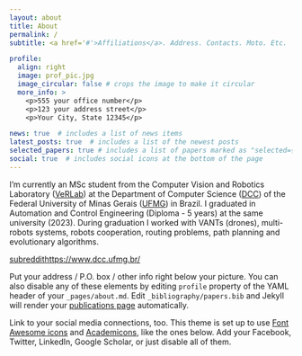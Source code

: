 ```yaml
---
layout: about
title: About
permalink: /
subtitle: <a href='#'>Affiliations</a>. Address. Contacts. Moto. Etc.

profile:
  align: right
  image: prof_pic.jpg
  image_circular: false # crops the image to make it circular
  more_info: >
    <p>555 your office number</p>
    <p>123 your address street</p>
    <p>Your City, State 12345</p>

news: true  # includes a list of news items
latest_posts: true  # includes a list of the newest posts
selected_papers: true # includes a list of papers marked as "selected={true}"
social: true  # includes social icons at the bottom of the page
---
```

I’m currently an MSc student from the Computer Vision and Robotics Laboratory ([VeRLab](https://www.verlab.dcc.ufmg.br/)) at the Department of Computer Science ([DCC](https://www.dcc.ufmg.br/)) of the Federal University of Minas Gerais ([UFMG](https://ufmg.br/)) in Brazil. I graduated in Automation and Control Engineering (Diploma - 5 years) at the same university (2023). During graduation I worked with VANTs (drones), multi-robots systems, robots cooperation, routing problems, path planning and evolutionary algorithms.

[subreddit](https://ufmg.br/)https://www.dcc.ufmg.br/

Put your address / P.O. box / other info right below your picture. You can also disable any of these elements by editing `profile` property of the YAML header of your `_pages/about.md`. Edit `_bibliography/papers.bib` and Jekyll will render your [publications page](/al-folio/publications/) automatically.

Link to your social media connections, too. This theme is set up to use [Font Awesome icons](https://fontawesome.com/) and [Academicons](https://jpswalsh.github.io/academicons/), like the ones below. Add your Facebook, Twitter, LinkedIn, Google Scholar, or just disable all of them.